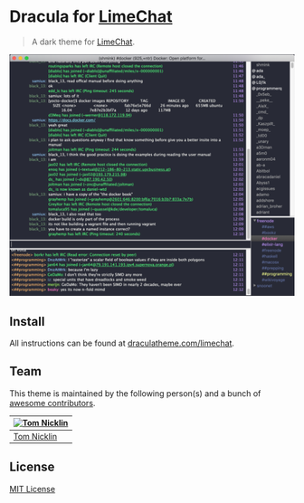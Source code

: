 # Dracula for [LimeChat](http://limechat.net/mac/)

> A dark theme for [LimeChat](http://limechat.net/mac/).

![Screenshot](./screenshot.png)

## Install

All instructions can be found at [draculatheme.com/limechat](https://draculatheme.com/limechat).

## Team

This theme is maintained by the following person(s) and a bunch of [awesome contributors](https://github.com/dracula/limechat/graphs/contributors).

[![Tom Nicklin](https://avatars2.githubusercontent.com/u/4008082?v=3&s=70)](https://github.com/shmink) |
--- | 
[Tom Nicklin](https://github.com/shmink) | 


## License

[MIT License](./LICENSE)
